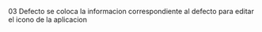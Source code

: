 03  Defecto se coloca la  informacion correspondiente al defecto para editar el icono de la aplicacion
